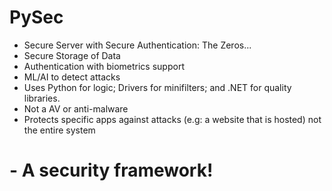 # PySec
- Secure Server with Secure Authentication: The Zeros...
- Secure Storage of Data
- Authentication with biometrics support
- ML/AI to detect attacks
- Uses Python for logic; Drivers for minifilters; and .NET for quality libraries.
- Not a AV or anti-malware
- Protects specific apps against attacks (e.g: a website that is hosted) not the entire system
# - A security framework!
